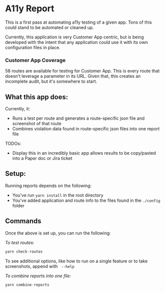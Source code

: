 # A11y Report

This is a first pass at automating a11y testing of a given app. Tons of this could stand to be automated or cleaned up.

Currently, this application is very Customer App centric, but is being developed with the intent that any application could use it with its own configuration files in place.

### Customer App Coverage

58 routes are available for testing for Customer App. This is every route that doesn't leverage a parameter in its URL. Given that, this creates an incomplete audit, but it's somewhere to start.

## What this app does:

Currently, it:

- Runs a test per route and generates a route-specific json file and screenshot of that route
- Combines violation data found in route-specific json files into one report file

TODOs:
- Display this in an incredibly basic app allows results to be copy/pasted into a Paper doc or Jira ticket

## Setup:
Running reports depends on the following:
* You've run `yarn install` in the root directory
* You've added application and route info to the files found in the `./config` folder

## Commands
Once the above is set up, you can run the following:

_To test routes:_
```js
yarn check-routes
```
To see additional options, like how to run on a single feature or to take screenshots, append with ` --help`


_To combine reports into one file:_
```js
yarn combine-reports
```
